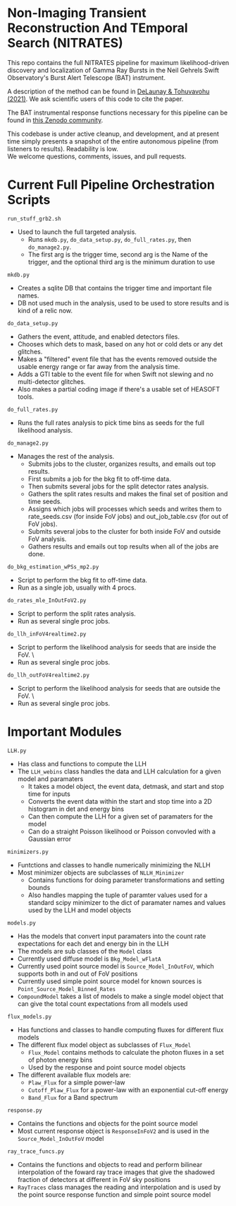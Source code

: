 # Non-Imaging Transient Reconstruction And TEmporal Search (NITRATES)

This repo contains the full NITRATES pipeline for maximum likelihood-driven discovery and localization of Gamma Ray Bursts in the Neil Gehrels Swift Observatory's Burst Alert Telescope (BAT) instrument. 

A description of the method can be found in [DeLaunay & Tohuvavohu (2021)](FILLME). We ask scientific users of this code to cite the paper.

The BAT instrumental response functions necessary for this pipeline can be found in [this Zenodo community](https://zenodo.org/communities/swift-bat).

This codebase is under active cleanup, and development, and at present time simply presents a snapshot of the entire autonomous pipeline (from listeners to results). Readability is low. \
We welcome questions, comments, issues, and pull requests.

# Current Full Pipeline Orchestration Scripts

`run_stuff_grb2.sh`
* Used to launch the full targeted analysis. 
  * Runs `mkdb.py`, `do_data_setup.py`, `do_full_rates.py`, then `do_manage2.py`.
  * The first arg is the trigger time, second arg is the Name of the trigger, and the optional third arg is the minimum duration to use

`mkdb.py` 
* Creates a sqlite DB that contains the trigger time and important file names.
* DB not used much in the analysis, used to be used to store results and is kind of a relic now.

`do_data_setup.py`
* Gathers the event, attitude, and enabled detectors files.
* Chooses which dets to mask, based on any hot or cold dets or any det glitches.
* Makes a "filtered" event file that has the events removed outside the usable energy range or far away from the analysis time.
* Adds a GTI table to the event file for when Swift not slewing and no multi-detector glitches.
* Also makes a partial coding image if there's a usable set of HEASOFT tools.

`do_full_rates.py`
* Runs the full rates analysis to pick time bins as seeds for the full likelihood analysis.

`do_manage2.py` 
* Manages the rest of the analysis.
  * Submits jobs to the cluster, organizes results, and emails out top results.
  * First submits a job for the bkg fit to off-time data. 
  * Then submits several jobs for the split detector rates analysis. 
  * Gathers the split rates results and makes the final set of position and time seeds. 
  * Assigns which jobs will processes which seeds and writes them to rate_seeds.csv (for inside FoV jobs) and out_job_table.csv (for out of FoV jobs). 
  * Submits several jobs to the cluster for both inside FoV and outside FoV analysis. 
  * Gathers results and emails out top results when all of the jobs are done.

`do_bkg_estimation_wPSs_mp2.py` 
* Script to perform the bkg fit to off-time data. 
* Run as a single job, usually with 4 procs.

`do_rates_mle_InOutFoV2.py`
* Script to perform the split rates analysis.
* Run as several single proc jobs.

`do_llh_inFoV4realtime2.py`
* Script to perform the likelihood analysis for seeds that are inside the FoV. \
* Run as several single proc jobs.

`do_llh_outFoV4realtime2.py`
* Script to perform the likelihood analysis for seeds that are outside the FoV. \
* Run as several single proc jobs.


# Important Modules 

`LLH.py`
* Has class and functions to compute the LLH
* The `LLH_webins` class handles the data and LLH calculation for a given model and paramaters
  * It takes a model object, the event data, detmask, and start and stop time for inputs 
  * Converts the event data within the start and stop time into a 2D histogram in det and energy bins
  * Can then compute the LLH for a given set of paramaters for the model
  * Can do a straight Poisson likelihood or Poisson convovled with a Gaussian error

`minimizers.py`
* Funtctions and classes to handle numerically minimizing the NLLH
* Most minimizer objects are subclasses of `NLLH_Minimizer`
  * Contains functions for doing parameter transformations and setting bounds
  * Also handles mapping the tuple of paramter values used for a standard scipy minimizer to the dict of paramater names and values used by the LLH and model objects

`models.py`
* Has the models that convert input paramaters into the count rate expectations for each det and energy bin in the LLH
* The models are sub classes of the `Model` class
* Currently used diffuse model is `Bkg_Model_wFlatA`
* Currently used point source model is `Source_Model_InOutFoV`, which supports both in and out of FoV positions
* Currently used simple point source model for known sources is `Point_Source_Model_Binned_Rates`
* `CompoundModel` takes a list of models to make a single model object that can give the total count expectations from all models used

`flux_models.py`
* Has functions and classes to handle computing fluxes for different flux models
* The different flux model object as subclasses of `Flux_Model`
  * `Flux_Model` contains methods to calculate the photon fluxes in a set of photon energy bins
  * Used by the response and point source model objects
* The different available flux models are:
  * `Plaw_Flux` for a simple power-law
  * `Cutoff_Plaw_Flux` for a power-law with an exponential cut-off energy
  * `Band_Flux` for a Band spectrum 

`response.py`
* Contains the functions and objects for the point source model
* Most current response object is `ResponseInFoV2` and is used in the `Source_Model_InOutFoV` model

`ray_trace_funcs.py`
* Contains the functions and objects to read and perform bilinear interpolation of the foward ray trace images that give the shadowed fraction of detectors at different in FoV sky positions
* `RayTraces` class manages the reading and interpolation and is used by the point source response function and simple point source model

